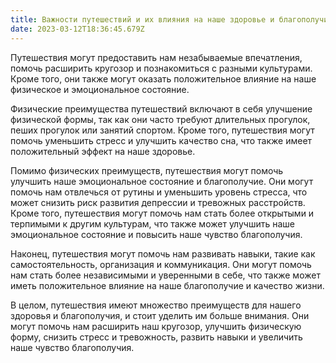 ```yaml
---
title: Важности путешествий и их влияния на наше здоровье и благополучие.
date: 2023-03-12T18:36:45.679Z
---
```

<!--StartFragment-->

Путешествия могут предоставить нам незабываемые впечатления, помочь расширить кругозор и познакомиться с разными культурами. Кроме того, они также могут оказать положительное влияние на наше физическое и эмоциональное состояние.

Физические преимущества путешествий включают в себя улучшение физической формы, так как они часто требуют длительных прогулок, пеших прогулок или занятий спортом. Кроме того, путешествия могут помочь уменьшить стресс и улучшить качество сна, что также имеет положительный эффект на наше здоровье.

Помимо физических преимуществ, путешествия могут помочь улучшить наше эмоциональное состояние и благополучие. Они могут помочь нам отвлечься от рутины и уменьшить уровень стресса, что может снизить риск развития депрессии и тревожных расстройств. Кроме того, путешествия могут помочь нам стать более открытыми и терпимыми к другим культурам, что также может улучшить наше эмоциональное состояние и повысить наше чувство благополучия.

Наконец, путешествия могут помочь нам развивать навыки, такие как самостоятельность, организация и коммуникация. Они могут помочь нам стать более независимыми и уверенными в себе, что также может иметь положительное влияние на наше благополучие и качество жизни.

В целом, путешествия имеют множество преимуществ для нашего здоровья и благополучия, и стоит уделить им больше внимания. Они могут помочь нам расширить наш кругозор, улучшить физическую форму, снизить стресс и тревожность, развить навыки и увеличить наше чувство благополучия.

<!--EndFragment-->